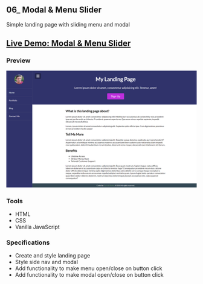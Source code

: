 ## 06_ Modal & Menu Slider

Simple landing page with sliding menu and modal

## [Live Demo: Modal & Menu Slider]()

### Preview

!["HomePage"](./HomePage.png)

### Tools
- HTML
- CSS
- Vanilla JavaScript

### Specifications
- Create and style landing page
- Style side nav and modal
- Add functionality to make menu open/close on button click
- Add functionality to make modal open/close on button click